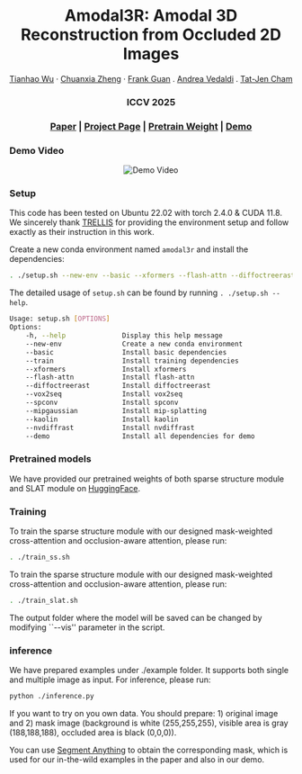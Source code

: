 <h1 align="center">Amodal3R: Amodal 3D Reconstruction from Occluded 2D Images</h1>
  <p align="center">
    <a href="https://sm0kywu.github.io/CV/CV.html">Tianhao Wu</a>
    ·
    <a href="https://chuanxiaz.com/">Chuanxia Zheng</a>
    ·
    <a href="https://www.singaporetech.edu.sg/directory/faculty/frank-guan">Frank Guan</a>
    .
    <a href="https://www.robots.ox.ac.uk/~vedaldi/">Andrea Vedaldi</a>
    .
    <a href="https://personal.ntu.edu.sg/astjcham/index.html">Tat-Jen Cham</a>

  </p>
  <h3 align="center">ICCV 2025</h3>
  <h3 align="center"><a href="https://arxiv.org/abs/2503.13439">Paper</a> | <a href="https://sm0kywu.github.io/Amodal3R/">Project Page</a> | <a href="https://huggingface.co/Sm0kyWu/Amodal3R">Pretrain Weight</a> | <a href="https://huggingface.co/spaces/Sm0kyWu/Amodal3R">Demo</a></h3>
  <div align="center"></div>
</p>

### Demo Video
<div align="center">

![Demo Video](asset/teaser.gif)

</div>

### Setup
This code has been tested on Ubuntu 22.02 with torch 2.4.0 & CUDA 11.8. We sincerely thank [TRELLIS](https://github.com/Microsoft/TRELLIS) for providing the environment setup and follow exactly as their instruction in this work.

Create a new conda environment named `amodal3r` and install the dependencies:
```sh
. ./setup.sh --new-env --basic --xformers --flash-attn --diffoctreerast --spconv --mipgaussian --kaolin --nvdiffrast
```
The detailed usage of `setup.sh` can be found by running `. ./setup.sh --help`.
```sh
Usage: setup.sh [OPTIONS]
Options:
    -h, --help              Display this help message
    --new-env               Create a new conda environment
    --basic                 Install basic dependencies
    --train                 Install training dependencies
    --xformers              Install xformers
    --flash-attn            Install flash-attn
    --diffoctreerast        Install diffoctreerast
    --vox2seq               Install vox2seq
    --spconv                Install spconv
    --mipgaussian           Install mip-splatting
    --kaolin                Install kaolin
    --nvdiffrast            Install nvdiffrast
    --demo                  Install all dependencies for demo
```

### Pretrained models
We have provided our pretrained weights of both sparse structure module and SLAT module on [HuggingFace](https://huggingface.co/Sm0kyWu/Amodal3R).

### Training
To train the sparse structure module with our designed mask-weighted cross-attention and occlusion-aware attention, please run:
```sh
. ./train_ss.sh
```
To train the sparse structure module with our designed mask-weighted cross-attention and occlusion-aware attention, please run:
```sh
. ./train_slat.sh
```
The output folder where the model will be saved can be changed by modifying ``--vis'' parameter in the script.


### inference
We have prepared examples under ./example folder. It supports both single and multiple image as input. For inference, please run:
```sh
python ./inference.py
```

If you want to try on you own data. You should prepare: 1) original image and 2) mask image (background is white (255,255,255), visible area is gray (188,188,188), occluded area is black (0,0,0)).

You can use [Segment Anything](https://github.com/facebookresearch/segment-anything) to obtain the corresponding mask, which is used for our in-the-wild examples in the paper and also in our demo.



